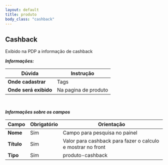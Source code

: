 ```yaml
---
layout: default
title: produto
body_class: "cashback"
---
```



## Cashback


Exibido na PDP a informação de cashback


***Informações:***

| Dúvida                          | Instrução                                                               |
| ------------------------------- | ----------------------------------------------------------------------- |
| **Onde cadastrar**              | Tags                                                                    |
| **Onde será exibido**           | Na pagina de produto                    |


&nbsp;

***Informações sobre os campos***



| Campo         | Obrigatório         | Orientação                                |
| ------------- | ------------------- | ----------------------------------------- |
| **Nome**      | Sim      | Campo para pesquisa no painel                      |
| **Título**    | Sim | Valor para cashback para fazer o calculo e mostrar no front                  |
| **Tipo** | Sim | produto-cashback    |



&nbsp;
